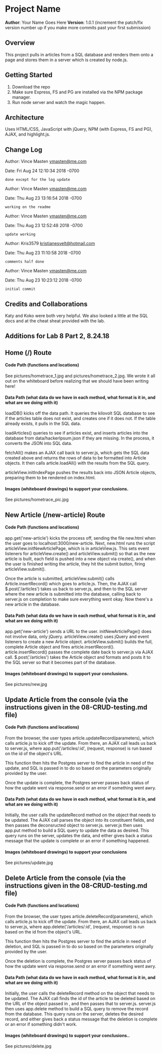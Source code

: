 # Project Name

**Author**: Your Name Goes Here
**Version**: 1.0.1 (increment the patch/fix version number up if you make more commits past your first submission)

## Overview
This project pulls in articles from a SQL database and renders them onto a page and stores them in a server which is created by node.js.

## Getting Started
1. Download the repo
2. Make sure Express, FS and PG are installed via the NPM package manager.
3. Run node server and watch the magic happen.

## Architecture
Uses HTML/CSS, JavaScript with jQuery, NPM (with Express, FS and PG), AJAX, and highlight.js.

## Change Log

Author: Vince Masten <vmasten@me.com>

Date:   Fri Aug 24 12:10:34 2018 -0700

    done except for the log update

Author: Vince Masten <vmasten@me.com>

Date:   Thu Aug 23 13:16:54 2018 -0700

    working on the readme

Author: Vince Masten <vmasten@me.com>

Date:   Thu Aug 23 12:52:48 2018 -0700

    update working

Author: Kris3579 <kristianesvelt@hotmail.com>

Date:   Thu Aug 23 11:10:58 2018 -0700

    comments half done

Author: Vince Masten <vmasten@me.com>

Date:   Thu Aug 23 10:23:12 2018 -0700

    initial commit

## Credits and Collaborations
Katy and Koko were both very helpful. We also looked a little at the SQL docs and at the cheat sheat provided with the lab.

## Additions for Lab 8 Part 2, 8.24.18

## Home (/) Route
#### Code Path (functions and locations)
See pictures/hometrace_1.jpg and pictures/hometrace_2.jpg. We wrote it all out on the whiteboard before realizing that we should have been writing here!
#### Data Path (what data do we have in each method, what format is it in, and what are we doing with it)
loadDB() kicks off the data path. It queries the kilovolt SQL database to see if the articles table does not exist, and creates one if it does not. If the table already exists, it pulls in the SQL data.

loadArticles() queries to see if articles exist, and inserts articles into the database from data/hackerIpsum.json if they are missing. In the process, it converts the JSON into SQL data.

fetchAll() makes an AJAX call back to server.js, which gets the SQL data created above and returns the rows of data to be formatted into Article objects. It then calls article.loadAll() with the results from the SQL query.

articleView.initIndexPage pushes the results back into JSON Article objects, preparing them to be rendered on index.html.

#### Images (whiteboard drawings) to support your conclusions.
See pictures/hometrace_pic.jpg

## New Article (/new-article) Route
#### Code Path (functions and locations)
app.get('new-article') kicks the process off, sending the file new.html when the user goes to localhost:3000/new-article.
Next, new.html runs the script articleView.initNewArticlePage, which is in articleView.js. This sets event listeners for articleView.create() and articleView.submit() so that as the new article is built, each field is pushed into a new object via create(), and when the user is finished writing the article, they hit the submit button, firing articleView.submit().

Once the article is submitted, articleView.submit() calls Article.insertRecord() which goes to article.js. Then, the AJAX call $.post('/articles') takes us back to server.js, and then to the SQL server where the new article is submitted into the database, calling back to server.js on completion to make sure everything went okay. Now there's a new article in the database.

#### Data Path (what data do we have in each method, what format is it in, and what are we doing with it)
app.get('new-article') sends a URL to the user.
initNewArticlePage() does not involve data, only jQuery.
articleView.create() uses jQuery and event listeners to create a new Article object.
articleView.submit() builds the full, complete Article object and fires article.insertRecord().
article.insertRecord() passes the complete date back to server.js via AJAX call.
$.post('/articles') takes the Article object and formats and posts it to the SQL server so that it becomes part of the database.

#### Images (whiteboard drawings) to support your conclusions.
See pictures/new.jpg

## Update Article from the console (via the instructions given in the 08-CRUD-testing.md file)
#### Code Path (functions and locations)
From the browser, the user types article.updateRecord(parameters), which calls article.js to kick off the update. From there, an AJAX call leads us back to server.js, where app.put('/articles/:id', (request, response) is run based on the id of the object's URL. 

This function then hits the Postgres server to find the article in need of the update, and SQL is passed in to do so based on the parameters originally provided by the user.

Once the update is complete, the Postgres server passes back status of how the update went via response.send or an error if something went awry.

#### Data Path (what data do we have in each method, what format is it in, and what are we doing with it)
Initially, the user calls the updateRecord method on the object that needs to be updated. The AJAX call parses the object into its constituent fields, and then passes the deconsructed object to server.js. server.js then uses app.put method to build a SQL query to update the data as desired. This query runs on the server, updates the data, and either gives back a status message that the update is complete or an error if something happened.

#### Images (whiteboard drawings) to support your conclusions
See pictures/update.jpg

## Delete Article from the console (via the instructions given in the 08-CRUD-testing.md file)
#### Code Path (functions and locations)
From the browser, the user types article.deleteRecord(parameters), which calls article.js to kick off the update. From there, an AJAX call leads us back to server.js, where app.delete('/articles/:id', (request, response) is run based on the id from the object's URL. 

This function then hits the Postgres server to find the article in need of deletion, and SQL is passed in to do so based on the parameters originally provided by the user.

Once the deletion is complete, the Postgres server passes back status of how the update went via response.send or an error if something went awry.

#### Data Path (what data do we have in each method, what format is it in, and what are we doing with it)
Initially, the user calls the deleteRecord method on the object that needs to be updated. The AJAX call finds the id of the article to be deleted based on the URL of the object passed in , and then passes that to server.js. server.js then uses app.delete method to build a SQL query to remove the record from the database. This query runs on the server, deletes the desired record, and either gives back a status message that the deletion is complete or an error if something didn't work.

#### Images (whiteboard drawings) to support your conclusions..
See pictures/delete.jpg